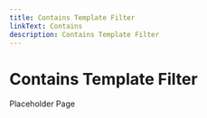 ```yaml
---
title: Contains Template Filter
linkText: Contains
description: Contains Template Filter
---
```


# Contains Template Filter

Placeholder Page

